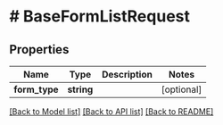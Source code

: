 # # BaseFormListRequest

## Properties

Name | Type | Description | Notes
------------ | ------------- | ------------- | -------------
**form_type** | **string** |  | [optional]

[[Back to Model list]](../../../README.md#models) [[Back to API list]](../../../README.md#endpoints) [[Back to README]](../../../README.md)
